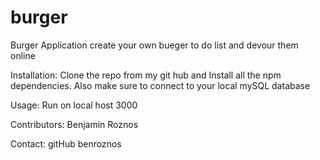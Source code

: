 # burger

Burger Application
create your own bueger to do list and devour them online 

Installation:
Clone the repo from my git hub and Install all the npm dependencies. 
Also make sure to connect to your local mySQL database

Usage:
Run on local host 3000

Contributors:
Benjamin Roznos

Contact:
gitHub benroznos